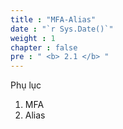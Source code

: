 ```yaml
---
title : "MFA-Alias"
date : "`r Sys.Date()`"
weight : 1
chapter : false
pre : " <b> 2.1 </b> "
---
```


Phụ lục
1. MFA
2. Alias